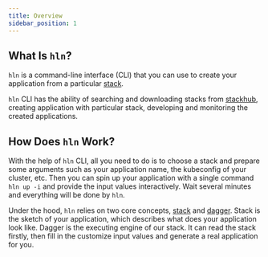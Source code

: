 ```yaml
---
title: Overview
sidebar_position: 1
---
```


## What Is `hln`?

`hln` is a command-line interface (CLI) that you can use to create your application from a particular [stack](/docs/core_features/stacks/overview).

`hln` CLI has the ability of searching and downloading stacks from [stackhub](../../01-overview/arch.md#heighliner-stackhub), creating application with  particular stack, developing and monitoring the created applications.

## How Does `hln` Work?

With the help of `hln` CLI, all you need to do is to choose a stack and prepare some arguments such as your application name, the kubeconfig of your cluster, etc. Then you can spin up your application with a single command `hln up -i` and provide the input values interactively. Wait several minutes and everything will be done by `hln`.

Under the hood, `hln` relies on two core concepts, [stack](/docs/core_features/stacks/overview) and [dagger](https://dagger.io/). Stack is the sketch of your application, which describes what does your application look like. Dagger is the executing engine of our stack. It can read the stack firstly, then fill in the customize input values and generate a real application for you.

